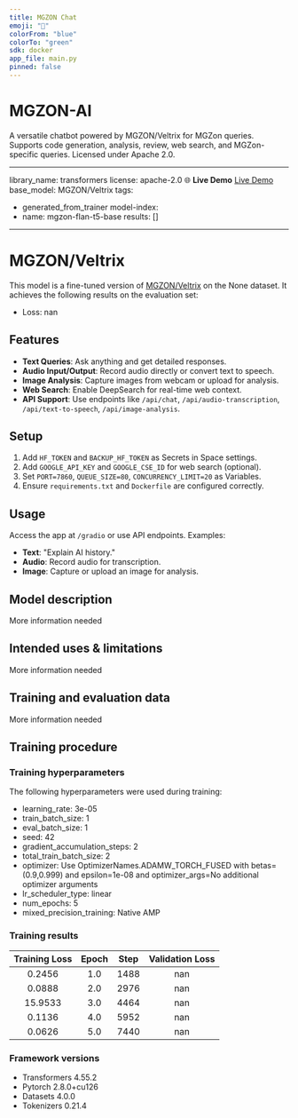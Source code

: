 ```yaml
---
title: MGZON Chat
emoji: "🤖"
colorFrom: "blue"
colorTo: "green"
sdk: docker
app_file: main.py
pinned: false
---
```


# MGZON-AI
  A versatile chatbot powered by MGZON/Veltrix for MGZon queries. Supports code generation, analysis, review, web search, and MGZon-specific queries. Licensed under Apache 2.0.




---
library_name: transformers
license: apache-2.0
🌐 **Live Demo**
 [Live Demo](https://huggingface.co/spaces/MGZON/mgzon-app)
base_model: MGZON/Veltrix
tags:
- generated_from_trainer
model-index:
- name: mgzon-flan-t5-base
  results: []
---

<!-- This model card has been generated automatically according to the information the Trainer had access to. You
should probably proofread and complete it, then remove this comment. -->


# MGZON/Veltrix

This model is a fine-tuned version of [MGZON/Veltrix](https://huggingface.co/MGZON/Veltrix) on the None dataset.
It achieves the following results on the evaluation set:
- Loss: nan

## Features
- **Text Queries**: Ask anything and get detailed responses.
- **Audio Input/Output**: Record audio directly or convert text to speech.
- **Image Analysis**: Capture images from webcam or upload for analysis.
- **Web Search**: Enable DeepSearch for real-time web context.
- **API Support**: Use endpoints like `/api/chat`, `/api/audio-transcription`, `/api/text-to-speech`, `/api/image-analysis`.

## Setup
1. Add `HF_TOKEN` and `BACKUP_HF_TOKEN` as Secrets in Space settings.
2. Add `GOOGLE_API_KEY` and `GOOGLE_CSE_ID` for web search (optional).
3. Set `PORT=7860`, `QUEUE_SIZE=80`, `CONCURRENCY_LIMIT=20` as Variables.
4. Ensure `requirements.txt` and `Dockerfile` are configured correctly.

## Usage
Access the app at `/gradio` or use API endpoints. Examples:
- **Text**: "Explain AI history."
- **Audio**: Record audio for transcription.
- **Image**: Capture or upload an image for analysis.

## Model description

More information needed

## Intended uses & limitations

More information needed

## Training and evaluation data

More information needed

## Training procedure

### Training hyperparameters

The following hyperparameters were used during training:
- learning_rate: 3e-05
- train_batch_size: 1
- eval_batch_size: 1
- seed: 42
- gradient_accumulation_steps: 2
- total_train_batch_size: 2
- optimizer: Use OptimizerNames.ADAMW_TORCH_FUSED with betas=(0.9,0.999) and epsilon=1e-08 and optimizer_args=No additional optimizer arguments
- lr_scheduler_type: linear
- num_epochs: 5
- mixed_precision_training: Native AMP

### Training results

| Training Loss | Epoch | Step | Validation Loss |
|:-------------:|:-----:|:----:|:---------------:|
| 0.2456        | 1.0   | 1488 | nan             |
| 0.0888        | 2.0   | 2976 | nan             |
| 15.9533       | 3.0   | 4464 | nan             |
| 0.1136        | 4.0   | 5952 | nan             |
| 0.0626        | 5.0   | 7440 | nan             |


### Framework versions

- Transformers 4.55.2
- Pytorch 2.8.0+cu126
- Datasets 4.0.0
- Tokenizers 0.21.4

